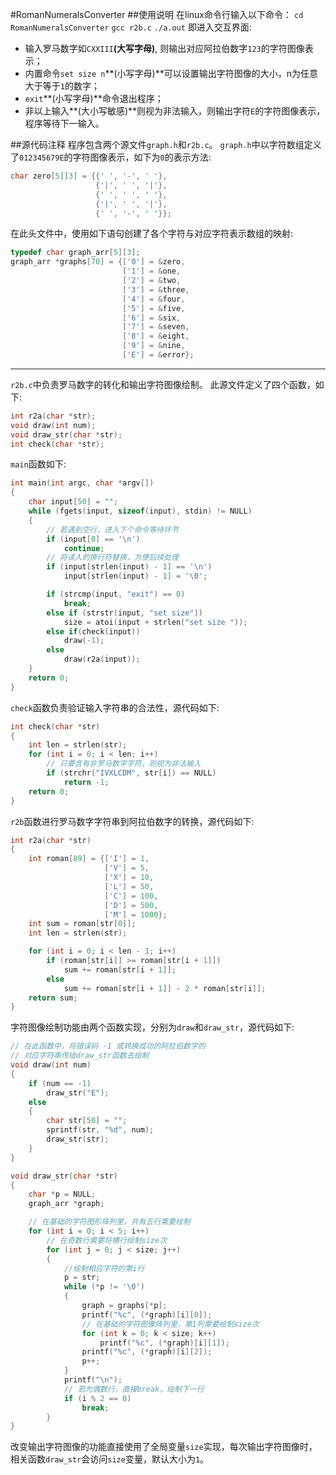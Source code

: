 #RomanNumeralsConverter
##使用说明
在linux命令行输入以下命令：
`cd RomanNumeralsConverter`
`gcc r2b.c`
`./a.out`
即进入交互界面:
- 输入罗马数字如`CXXIII`**(大写字母)**, 则输出对应阿拉伯数字`123`的字符图像表示；
- 内置命令`set size n`**(小写字母)**可以设置输出字符图像的大小，n为任意大于等于`1`的数字；
- `exit`**(小写字母)**命令退出程序；
- 非以上输入**(大小写敏感)**则视为非法输入，则输出字符`E`的字符图像表示，程序等待下一输入。

##源代码注释
程序包含两个源文件`graph.h`和`r2b.c`。
`graph.h`中以字符数组定义了`012345679E`的字符图像表示，如下为`0`的表示方法:
```c
char zero[5][3] = {{' ', '-', ' '},
                   {'|', ' ', '|'},
                   {' ', ' ', ' '},
                   {'|', ' ', '|'},
                   {' ', '-', ' '}};
```
在此头文件中，使用如下语句创建了各个字符与对应字符表示数组的映射:
```c
typedef char graph_arr[5][3];
graph_arr *graphs[70] = {['0'] = &zero,
                         ['1'] = &one,
                         ['2'] = &two,
                         ['3'] = &three,
                         ['4'] = &four,
                         ['5'] = &five,
                         ['6'] = &six,
                         ['7'] = &seven,
                         ['8'] = &eight,
                         ['9'] = &nine,
                         ['E'] = &error};
```
------------
`r2b.c`中负责罗马数字的转化和输出字符图像绘制。
此源文件定义了四个函数，如下:
```c
int r2a(char *str);
void draw(int num);
void draw_str(char *str);
int check(char *str);
```
`main`函数如下:
```c
int main(int argc, char *argv[])
{
    char input[50] = "";
    while (fgets(input, sizeof(input), stdin) != NULL)
    {
        // 若遇到空行，进入下个命令等待环节
        if (input[0] == '\n')
            continue;
        // 将读入的换行符替换，方便后续处理
        if (input[strlen(input) - 1] == '\n')
            input[strlen(input) - 1] = '\0';

        if (strcmp(input, "exit") == 0)
            break;
        else if (strstr(input, "set size"))
            size = atoi(input + strlen("set size "));
        else if(check(input))
            draw(-1);
        else
            draw(r2a(input));
    }
    return 0;
}
```
`check`函数负责验证输入字符串的合法性，源代码如下:
```c
int check(char *str)
{
    int len = strlen(str);
    for (int i = 0; i < len; i++)
        // 只要含有非罗马数字字符，则视为非法输入
        if (strchr("IVXLCDM", str[i]) == NULL)
            return -1;
    return 0;
}
```
`r2b`函数进行罗马数字字符串到阿拉伯数字的转换，源代码如下:
```c
int r2a(char *str)
{
    int roman[89] = {['I'] = 1,
                     ['V'] = 5,
                     ['X'] = 10,
                     ['L'] = 50,
                     ['C'] = 100,
                     ['D'] = 500,
                     ['M'] = 1000};
    int sum = roman[str[0]];
    int len = strlen(str);

    for (int i = 0; i < len - 1; i++)
        if (roman[str[i]] >= roman[str[i + 1]])
            sum += roman[str[i + 1]];
        else
            sum += roman[str[i + 1]] - 2 * roman[str[i]];
    return sum;
}
```
字符图像绘制功能由两个函数实现，分别为`draw`和`draw_str`，源代码如下:
```c
// 在此函数中，将错误码 -1 或转换成功的阿拉伯数字的
// 对应字符串传给draw_str函数去绘制
void draw(int num)
{
    if (num == -1)
        draw_str("E");
    else
    {
        char str[50] = "";
        sprintf(str, "%d", num);
        draw_str(str);
    }
}

void draw_str(char *str)
{
    char *p = NULL;
    graph_arr *graph;

    // 在基础的字符图形阵列里，共有五行需要绘制
    for (int i = 0; i < 5; i++)
        // 在奇数行需要将横行绘制size次
        for (int j = 0; j < size; j++)
        {
            //绘制相应字符的第i行
            p = str;
            while (*p != '\0')
            {
                graph = graphs[*p];
                printf("%c", (*graph)[i][0]);
                // 在基础的字符图像阵列里，第1列需要绘制size次
                for (int k = 0; k < size; k++)
                    printf("%c", (*graph)[i][1]);
                printf("%c", (*graph)[i][2]);
                p++;
            }
            printf("\n");
            // 若为偶数行，直接break，绘制下一行
            if (i % 2 == 0)
                break;
        }
}
```
改变输出字符图像的功能直接使用了全局变量`size`实现，每次输出字符图像时，相关函数`draw_str`会访问`size`变量，默认大小为`1`。
